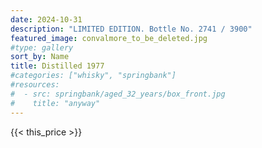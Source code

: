 ```yaml
---
date: 2024-10-31
description: "LIMITED EDITION. Bottle No. 2741 / 3900"
featured_image: convalmore_to_be_deleted.jpg
#type: gallery
sort_by: Name
title: Distilled 1977
#categories: ["whisky", "springbank"]
#resources:
#  - src: springbank/aged_32_years/box_front.jpg
#    title: "anyway"
---
```

{{< this_price >}}

